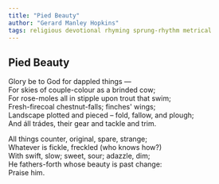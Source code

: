 ```yaml
---
title: "Pied Beauty"
author: "Gerard Manley Hopkins"
tags: religious devotional rhyming sprung-rhythm metrical
---
```


Pied Beauty
-----------

Glory be to God for dappled things —  
   For skies of couple-colour as a brinded cow;  
      For rose-moles all in stipple upon trout that swim;  
Fresh-firecoal chestnut-falls; finches' wings;  
   Landscape plotted and pieced – fold, fallow, and plough;  
      And áll trádes, their gear and tackle and trim.

All things counter, original, spare, strange;  
   Whatever is fickle, freckled (who knows how?)  
      With swift, slow; sweet, sour; adazzle, dim;  
He fathers-forth whose beauty is past change:  
                                Praise him.
